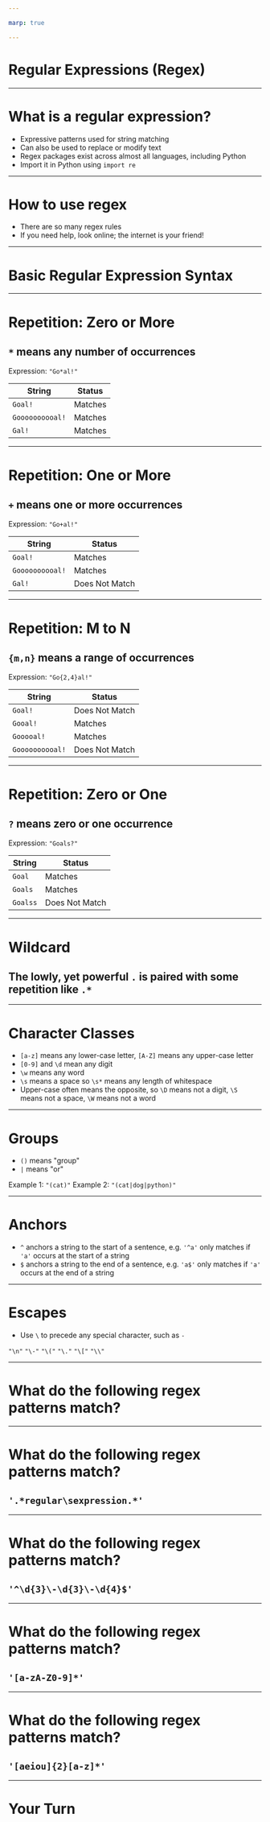 ```yaml
---

marp: true

---
```


# Regular Expressions (Regex)

<!--
In this unit we will learn about a powerful data processing tool, regular expressions.
-->

---

# What is a regular expression?

- Expressive patterns used for string matching
- Can also be used to replace or modify text
- Regex packages exist across almost all languages, including Python
- Import it in Python using `import re`

<!--
What is a regular expression? Regular expressions refer to an expressive language that can be used to match patterns in character content. Many of these patterns are simple and easy to interpret. However, the language is expressive enough that you can quickly create a very dense and difficult-to-interpret expression.

Beyond matching, these expressions can also be used to modify text. You might simply perform "find-and-replace". But you can also find strings, modify them, and then replace the original string with the modified version.

As mentioned earlier, regular expressions are a language of their own. There is regular expression support in Python, but Python is not the only language to have regular expressions.

Though it wasn't the first language to support regular expressions, the Perl programming language is closely tied to regular expressions. Because of this, there is a standard called the "Perl Compatible Regular Expression" (PCRE) standard. Python supports many PCRE expressions. Since these expressions aren't part of the Python design, you might find some of them less Pythonic than most of the features that we work with in this course.

Most languages have some level of PCRE support, making the expressions themselves somewhat cross-language. 

This lesson will work a little differently compared to others. Instead of spending the entire lesson going over new concepts, we will cover just a few key rules in regex, then we will use the rest of the time to go over some examples.

-->

---

# How to use regex

- There are so many regex rules
- If you need help, look online; the internet is your friend!

<!--
In the workplace, you will find that most of the time you end up using Stack Overflow or a similar place a LOT. Regex is a great
example of that. If you ever have a complex regex pattern to match, chances are this (or a similar) question has been answered
before somewhere on the internet. Don't be afraid to use these resources. It will help your understanding.
-->

---

# Basic Regular Expression Syntax

<!--
In the next few slides we will highlight some basic regular expression rules. These rules are pretty easy to get your mind around and yet are very powerful.
-->

---

# Repetition: Zero or More

##  `*` means any number of occurrences

Expression: `"Go*al!"`

String | Status
-------|-------
`Goal!` | Matches
`Goooooooooal!` | Matches
`Gal!` | Matches

<!--
Here is an example of matching "zero or more" characters. The asterisk character is the regular expression that signals that zero or more characters should be matched. But which characters? With regular expressions it is the immediately preceding character. In our example the asterisk in the expression is bound to the 'o' character so we match all three strings.

Looking at this particular example, that is probably not what we want. Let's look at another expression that only matches variations of the world 'Goal'.
-->

---

# Repetition: One or More

##  `+` means one or more occurrences

Expression: `"Go+al!"`

String | Status
-------|-------
`Goal!` | Matches
`Goooooooooal!` | Matches
`Gal!` | Does Not Match

<!--
In this example, the plus sign is the expression for "one or more". This ensures that we have at least one 'o' in our match.

But what if we want to limit the number of 'o' characters? For instance, we might not want to match [this 'Gooooooo....oooal'](https://www.youtube.com/watch?v=UioCvLN-370).
-->

---

# Repetition: M to N

##  `{m,n}` means a range of occurrences

Expression: `"Go{2,4}al!"`

String | Status
-------|-------
`Goal!` | Does Not Match
`Gooal!` | Matches
`Gooooal!` | Matches
`Goooooooooal!` | Does Not Match


<!--
Here we have limited our 'Goal!' to have between 2 and 4 'o' characters. You can see that we match both two 'o' characters and four, so the range is inclusive. This is slightly different than how Python treats ranges and is something to be aware of.
-->

---

# Repetition: Zero or One

## `?` means zero or one occurrence

Expression: `"Goals?"`

String | Status
-------|-------
`Goal` | Matches
`Goals` | Matches
`Goalss` | Does Not Match

<!--
There are sometimes cases where you want to match for zero or one character. A common example is depicted in this slide where we are looking for the singular or plural version of a word. Of course, this doesn't work for all English words, but works for specific cases that you might encounter.
-->

---

# Wildcard

## The lowly, yet powerful `.` is paired with some repetition like `.*`

<!--
The period/dot is the wildcard character for regular expressions. It translates to "match anything". A wildcard is often followed by a repetition character which will match some number of any characters. The `.*` will match all of every character. This can be useful for skipping large amounts of text that you don't care about finding specific patterns in, but that are flanked or suffixed by patterns that you do care about.
-->

---

# Character Classes

- `[a-z]` means any lower-case letter, `[A-Z]` means any upper-case letter
- `[0-9]` and `\d` mean any digit
- `\w` means any word
- `\s` means a space so `\s*` means any length of whitespace
- Upper-case often means the opposite, so `\D` means not a digit, `\S` means not a space, `\W` means not a word

<!--
You might think of character classes as limited wildcards. They can be created to match sets of specific characters. There are even some pre-packaged wildcards like '\s' and '\w'. These can be capitalized to match the opposite of their pattern.
-->

---

# Groups

- `()` means "group"
- `|` means "or"


Example 1:
`
"(cat)"
`
Example 2:
`
"(cat|dog|python)"
`


<!--
Parentheses are used as grouping elements in regular expressions. By default anything inside parentheses will be "captured" when you perform a match. This captured match can then be accessed directly in the matched expression. In the first example, we search for the literal "cat" as a capture group.

One neat thing about groups is that they can have multiple expressions separated by vertical bar characters. In the second case on the slide we are searching for any one of the literals "cat", "dog", or "python".
-->

---

# Anchors

- `^` anchors a string to the start of a sentence, e.g. `'^a'` only matches if `'a'` occurs at the start of a string
- `$` anchors a string to the end of a sentence, e.g. `'a$'` only matches if `'a'` occurs at the end of a string

<!--
Anchors can be used to tie your match to the start or the end of the text you are processing.
-->

---

# Escapes

- Use `\` to precede any special character, such as `-`


`
"\n"
`
`
"\-"
`
`
"\("
`
`
"\."
`
`
"\["
`
`
"\\"
`

<!--
Sometimes you need to type in a character that means something special to the regular expression engine or that is difficult to express in a string. For these cases you can use the regular expression escape (backslash character).

In our examples you can see:

  * A new line character
  * A dash, which is needed when you want a literal dash in a character class in some cases
  * A parenthesis; otherwise it is considered the start of a group
  * A square bracket; otherwise it is considered the start of a character class
  * And finally the backslash itself

These are just a few of the many escape sequences in regular expressions.

-->

---

# What do the following regex patterns match?

<!--
And we have just scratched the surface of regular expressions. Regular expressions are a language of their own that just happens to have support in Python. Entire large books have been written about regular expressions. You'll definitely want to dig more into the features available to you.

But first, let's look at some sample expressions.
-->

---

# What do the following regex patterns match?

## `'.*regular\sexpression.*'`

<!--
Matches any string that contains the phrase "regular expression". Note that spaces must be encoded using `\s`, not with a regular space.

-->

---

# What do the following regex patterns match?

## `'^\d{3}\-\d{3}\-\d{4}$'`

<!--
Matches anything of the form of a US-telephone number. The `^` and `$` anchor this pattern to the start and end of the string.
`\d{n}` matches n instances of a digit.

-->

---

# What do the following regex patterns match?

## `'[a-zA-Z0-9]*'`

<!--
Matches any string that contains only letters and numbers. You could imagine this kind of pattern could be used to test 
whether a password matches a criteria. For example, a password may need to be a certain length and contain a certain number of
letters, numbers, and special characters.

-->

---

# What do the following regex patterns match?

## `'[aeiou]{2}[a-z]*'`

<!--
Matches any word that starts with 2 vowels, e.g. aardvark, aim, either.

-->

---

# Your Turn 

<!--
Now let's get some additional practice in the lab. 
-->
